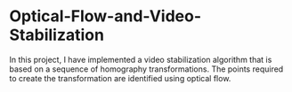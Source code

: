 # Optical-Flow-and-Video-Stabilization
In this project, I have implemented a video stabilization algorithm that is based on a sequence of homography transformations. The points required to create the transformation are identified using optical flow.
